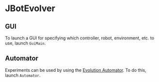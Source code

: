 # JBotEvolver
## GUI
To launch a GUI for specifying which controller, robot, environment, etc. to use,
launch `GuiMain`.

## Automator
Experiments can be used by using the [Evolution Automator](https://github.com/BioMachinesLab/jbotevolver/wiki/Evolution-Automator).
To do this, launch `Automator`.
